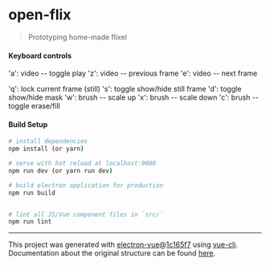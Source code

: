 # open-flix

> Prototyping home-made flixel

#### Keyboard controls

'a': video -- toggle play
'z': video -- previous frame
'e': video -- next     frame

'q': lock current frame (still)
's': toggle show/hide still frame
'd': toggle show/hide mask
'w': brush -- scale up
'x': brush -- scale down
'c': brush -- toggle erase/fill

#### Build Setup

``` bash
# install dependencies
npm install (or yarn)

# serve with hot reload at localhost:9080
npm run dev (or yarn run dev)

# build electron application for production
npm run build


# lint all JS/Vue component files in `src/`
npm run lint

```

---

This project was generated with [electron-vue](https://github.com/SimulatedGREG/electron-vue)@[1c165f7](https://github.com/SimulatedGREG/electron-vue/tree/1c165f7c5e56edaf48be0fbb70838a1af26bb015) using [vue-cli](https://github.com/vuejs/vue-cli). Documentation about the original structure can be found [here](https://simulatedgreg.gitbooks.io/electron-vue/content/index.html).
